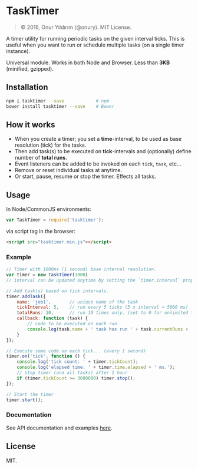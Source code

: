 # TaskTimer

> © 2016, Onur Yıldırım (@onury). MIT License.

A timer utility for running periodic tasks on the given interval ticks.
This is useful when you want to run or schedule multiple tasks (on a single timer instance).

Universal module. Works in both Node and Browser. Less than **3KB** (minified, gzipped).

## Installation

```sh
npm i tasktimer --save            # npm
bower install tasktimer --save    # Bower
```

## How it works

- When you create a timer; you set a **time**-interval, to be used as base resolution (tick) for the tasks.
- Then add task(s) to be executed on **tick**-intervals and (optionally) define number of **total runs**.
- Event listeners can be added to be invoked on each `tick`, `task`, etc...
- Remove or reset individual tasks at anytime.
- Or start, pause, resume or stop the timer. Effects all tasks.

## Usage

In Node/CommonJS environments:
```js
var TaskTimer = require('tasktimer');
```

via script tag in the browser:
```html
<script src="tasktimer.min.js"></script>
```

### Example

```js
// Timer with 1000ms (1 second) base interval resolution.
var timer = new TaskTimer(1000)
// interval can be updated anytime by setting the `timer.interval` property.

// Add task(s) based on tick intervals.
timer.addTask({
    name: 'job1',       // unique name of the task
    tickInterval: 5,    // run every 5 ticks (5 x interval = 5000 ms)
    totalRuns: 10,      // run 10 times only. (set to 0 for unlimited times)
    callback: function (task) {
        // code to be executed on each run
        console.log(task.name + ' task has run ' + task.currentRuns + ' times.');
    }
});

// Execute some code on each tick... (every 1 second)
timer.on('tick', function () {
    console.log('tick count: ' + timer.tickCount);
    console.log('elapsed time: ' + timer.time.elapsed + ' ms.');
    // stop timer (and all tasks) after 1 hour
    if (timer.tickCount >= 3600000) timer.stop();
});

// Start the timer
timer.start();
```

### Documentation

See API documentation and examples [here][docs].

## License
MIT.

[docs]:http://onury.github.io/tasktimer/?api=tasktimer
